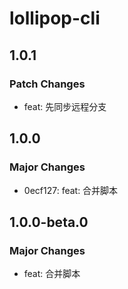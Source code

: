 # lollipop-cli

## 1.0.1

### Patch Changes

- feat: 先同步远程分支

## 1.0.0

### Major Changes

- 0ecf127: feat: 合并脚本

## 1.0.0-beta.0

### Major Changes

- feat: 合并脚本
